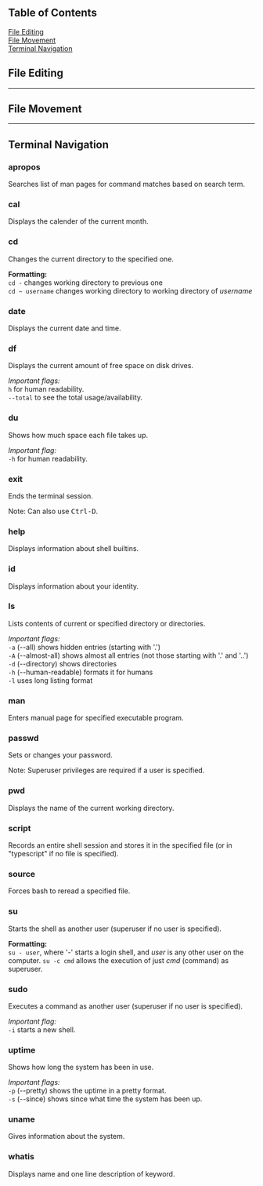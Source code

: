 ## Table of Contents

[File Editing](https://github.com/francescasiconolfi/Personal-Notes/blob/main/Linux-Commands-I-Actually-Use.md#file-editing)\
[File Movement](https://github.com/francescasiconolfi/Personal-Notes/blob/main/Linux-Commands-I-Actually-Use.md#file-movement)\
[Terminal Navigation](https://github.com/francescasiconolfi/Personal-Notes/blob/main/Linux-Commands-I-Actually-Use.md#terminal-navigation)


## File Editing

---

## File Movement

---

## Terminal Navigation

### apropos
Searches list of man pages for command matches based on search term.

### cal
Displays the calender of the current month.

### cd
Changes the current directory to the specified one.

**Formatting:**\
`cd -` changes working directory to previous one\
`cd ~ username` changes working directory to working directory of *username*

### date
Displays the current date and time.

### df
Displays the current amount of free space on disk drives.

*Important flags:*\
`h` for human readability.\
`--total` to see the total usage/availability.

### du
Shows how much space each file takes up.

*Important flag:*\
`-h` for human readability.

### exit
Ends the terminal session.

Note: Can also use <kbd>Ctrl-D</kbd>.

### help
Displays information about shell builtins.

### id
Displays information about your identity.

### ls
Lists contents of current or specified directory or directories.

*Important flags:*\
`-a` (--all) shows hidden entries (starting with '.')\
`-A` (--almost-all) shows almost all entries (not those starting with '.' and '..')\
`-d` (--directory) shows directories\
`-h` (--human-readable) formats it for humans\
`-l` uses long listing format

### man
Enters manual page for specified executable program.

### passwd
Sets or changes your password.

Note: Superuser privileges are required if a user is specified.

### pwd
Displays the name of the current working directory.

### script
Records an entire shell session and stores it in the specified file (or in "typescript" if no file is specified).

### source
Forces bash to reread a specified file.

### su
Starts the shell as another user (superuser if no user is specified).

**Formatting:**\
`su - user`, where '-' starts a login shell, and *user* is any other user on the computer.
`su -c cmd` allows the execution of just *cmd* (command) as superuser.

### sudo
Executes a command as another user (superuser if no user is specified).

*Important flag:*\
`-i` starts a new shell.

### uptime
Shows how long the system has been in use.

*Important flags:*\
`-p` (--pretty) shows the uptime in a pretty format.\
`-s` (--since) shows since what time the system has been up.

### uname
Gives information about the system.

### whatis
Displays name and one line description of keyword.
